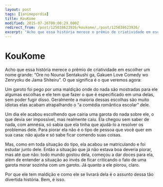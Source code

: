 ```yaml
---
layout: post
tags: [1animepordia]
title: KouKome
modified: 2015-07-26T00:00:29.000Z
redirect_from: /post/125038623926/koukome/,/post/125038623926/
excerpt: "Acho que essa história merece o prêmio de criatividade em escolher um nome grande: “Ore no Nounai Sentakushi ga, Gakuen Love Comedy wo Zenryoku de Jama Shiteiru”. O que significa é o que veremos agora:<br>"
---
```


KouKome
=======

Acho que essa história merece o prêmio de criatividade em escolher um
nome grande: “Ore no Nounai Sentakushi ga, Gakuen Love Comedy wo
Zenryoku de Jama Shiteiru”. O que significa é o que veremos agora:

Um garoto foi pego por uma maldição onde do nada são mostradas para ele
algumas escolhas e ele tem que fazer o que é especificado em uma delas,
sem poder fugir disso. Geralmente a maioria dessas escolhas são muito
idiotas elas acabam atrapalhando o “a comédia romântica escolar” dele.

Um dia ele acabou escolhendo que cairia uma garota do nada sobre ele, o
que devia ser impossível, mas realmente caiu. Ela chegou sem saber de
nada, com amnésia, só sabia que ela tinha que ajudá-lo a resolver os
problemas dele. Para piorar ela não é o tipo de pessoa que você quer em
sua casa: não ajuda e só sabe ficar comendo suas coisas.

Mas, como em toda situação do tipo, ela acabou se matriculando e foi
estudar junto dele. Então a situação que já não estava boa deveria
piorar, mas até que não: todo mundo gostou dela, começou a dar doces
para ela, além de entender a situação ao invés de ficar criticando o
fato de uma garota morar sozinha com um garoto. Já quanto a ele piorou,
claro.

Por que ele tem maldição e como ele se livrará dela é o assunto dessa
tão divertida história. Bem, é isso.


